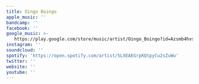 ```yaml
---
title: Oingo Boingo
apple_music: ''
bandcamp: ''
facebook: ''
google_music: >-
   https://play.google.com/store/music/artist/Oingo_Boingo?id=Azsmb4hvs4rwzrgtqj2y5izzpn4
instagram: ''
soundcloud: ''
spotify: 'https://open.spotify.com/artist/5LXEAEGrpKQtpyCu2sZuWu'
twitter: ''
website: ''
youtube: ''
---
```

